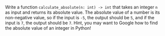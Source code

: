 Write a function `calculate_absolute(n: int) -> int` that takes an integer `n` as input and returns its absolute value. The absolute value of a number is its non-negative value, so if the input is `-5`, the output should be `5`, and if the input is `7`, the output should be `7`. Hint, you may want to Google how to find the absolute value of an integer in Python!

